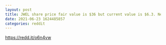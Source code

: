 ```yaml
--- 
layout: post 
title: JWEL share price fair value is $36 but current value is $6.3. Next to the MOON!! 
date: 2021-06-23 1624485857 
categories: reddit 
--- 
```

https://redd.it/o6n4vw